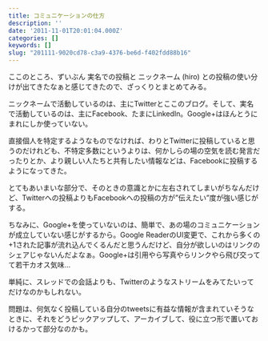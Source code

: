 ```yaml
---
title: コミュニケーションの仕方
description: ''
date: '2011-11-01T20:01:04.000Z'
categories: []
keywords: []
slug: "201111-9020cd78-c3a9-4376-be6d-f402fdd88b16"
---
```

ここのところ、ずいぶん 実名での投稿と ニックネーム (hiro) との投稿の使い分けが出てきたなぁと感じてきたので、ざっくりとまとめてみる。

ニックネームで活動しているのは、主にTwitterとここのブログ。そして、実名で活動しているのは、主にFacebook、たまにLinkedIn。Google+はほんとうにまれにしか使っていない。

直接個人を特定するようなものでなければ、わりとTwitterに投稿していると思うのだけれども、不特定多数にというよりは、何かしらの場の空気を読む発言だったりとか、より親しい人たちと共有したい情報などは、Facebookに投稿するようになってきた。

とてもあいまいな部分で、そのときの意識とかに左右されてしまいがちなんだけど、Twitterへの投稿よりもFacebookへの投稿の方が”伝えたい”度が強い感じがする。

ちなみに、Google+を使っていないのは、簡単で、あの場のコミュニケーションが成立していない感じがするから。Google ReaderのUI変更で、これから多くの+1された記事が流れ込んでくるんだと思うんだけど、自分が欲しいのはリンクのシェアじゃないんだよなぁ。Google+は引用やら写真やらリンクやら飛び交ってて若干カオス気味…

単純に、スレッドでの会話よりも、Twitterのようなストリームをみてたいってだけなのかもしれない。

問題は、何気なく投稿している自分のtweetsに有益な情報が含まれていそうなときに、それをどうピックアップして、アーカイブして、役に立つ形で置いておけるかって部分なのかも。